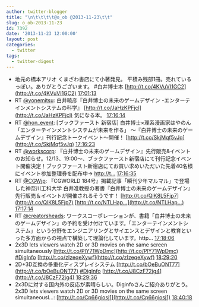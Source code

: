 ```yaml
---
author: twitter-blogger
title: "\n\t\t\t\t@o_ob @2013-11-23\t\t"
slug: o_ob-2013-11-23
id: 7392
date: '2013-11-23 12:00:00'
layout: post
categories:
  - twitter
tags:
  - twitter-digest
---
```


*   地元の橋本アリオ くまざわ書店にて小著発見。 平積み残部1冊。売れているっぽい。ありがとうございます。 #白井博士本 [http://t.co/4KVuVI1GC2](http://t.co/4KVuVI1GC2) [17:01:13](http://twitter.com/o_ob/statuses/404157677602754560)
*   RT [@yonemitsu](http://twitter.com/yonemitsu): 白井暁彦『白井博士の未来のゲームデザイン -エンターテインメントシステムの科学』 [http://t.co/JaHzKPFjcl](http://t.co/JaHzKPFjcl) 気になる本。 [17:16:14](http://twitter.com/o_ob/statuses/404161456943267841)
*   RT [@hon_event](http://twitter.com/hon_event): [ブックファースト 新宿店] 白井博士×理系漫画家はやのん「エンターテインメントシステムが未来を作る」 〜『白井博士の未来のゲームデザイン』刊行記念トークイベント〜開催！ [http://t.co/SkjMqf5vJq](http://t.co/SkjMqf5vJq) [17:16:23](http://twitter.com/o_ob/statuses/404161492565495809)
*   RT [@workscorp](http://twitter.com/workscorp): 『白井博士の未来のゲームデザイン』先行販売&イベントのお知らせ。12/13、19:00〜、ブックファースト新宿店にて刊行記念イベント開催決定！ブックファースト新宿店にてお買い求めいただいた先着40名様にイベント参加整理券を配布中→ [http://t…](http://t…) [17:16:35](http://twitter.com/o_ob/statuses/404161545023655936)
*   RT [@CGWjp](http://twitter.com/CGWjp): 『CGWORLD 184号』掲載記事「瞬刊少年マルマル」で登場した神奈川工科大学 白井准教授の著書『白井博士の未来のゲームデザイン』先行販売＆イベントが開催されるそうです！ [http://t.co/QlK8L5Fjp7](http://t.co/QlK8L5Fjp7) [http://t.co/NTLHap…](http://t.co/NTLHap…) [17:17:14](http://twitter.com/o_ob/statuses/404161706005237762)
*   RT [@creatorsheads](http://twitter.com/creatorsheads): ワークスコーポレーションが、書籍「白井博士の未来のゲームデザイン」の予約を受け付けています。「エンターテインメントシステム」という分野をエンジニアリングとサイエンスとデザインと教育といった多方面からの視点で構築して理論化しています。http… [17:18:06](http://twitter.com/o_ob/statuses/404161926436909056)
*   2x3D lets viewers watch 2D or 3D movies on the same screen simultaneously [http://t.co/PlY71WpDmc](http://t.co/PlY71WpDmc) [#DigInfo](http://search.twitter.com/search?q=%23DigInfo) [http://t.co/zIzeqeXywf](http://t.co/zIzeqeXywf) [18:29:20](http://twitter.com/o_ob/statuses/404179850585309184)
*   2D+3D互換の多重化ディスプレイシステム [http://t.co/bOeBuONT77](http://t.co/bOeBuONT77) [#DigInfo](http://search.twitter.com/search?q=%23DigInfo) [http://t.co/J8CzF72jg4](http://t.co/J8CzF72jg4) [18:29:36](http://twitter.com/o_ob/statuses/404179919917182976)
*   2x3Dに対する国内外の反応が素晴らしい。Diginfoさんご紹介ありがとう。 2x3D lets viewers watch 2D or 3D movies on the same screen simultaneousl...: [http://t.co/Cp66giosj1](http://t.co/Cp66giosj1) [18:40:18](http://twitter.com/o_ob/statuses/404182612781977601)